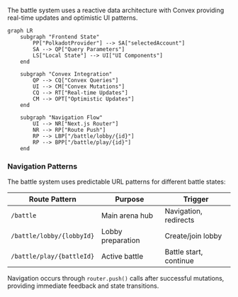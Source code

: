 The battle system uses a reactive data architecture with Convex providing real-time updates and optimistic UI patterns.

```mermaid
graph LR
    subgraph "Frontend State"
        PP["PolkadotProvider"] --> SA["selectedAccount"]
        SA --> QP["Query Parameters"]
        LS["Local State"] --> UI["UI Components"]
    end
    
    subgraph "Convex Integration"
        QP --> CQ["Convex Queries"]
        UI --> CM["Convex Mutations"]
        CQ --> RT["Real-time Updates"]
        CM --> OPT["Optimistic Updates"]
    end
    
    subgraph "Navigation Flow"
        UI --> NR["Next.js Router"]
        NR --> RP["Route Push"]
        RP --> LBP["/battle/lobby/{id}"]
        RP --> BPP["/battle/play/{id}"]
    end
```

### Navigation Patterns

The battle system uses predictable URL patterns for different battle states:

| Route Pattern | Purpose | Trigger |
|---------------|---------|---------|
| `/battle` | Main arena hub | Navigation, redirects |
| `/battle/lobby/{lobbyId}` | Lobby preparation | Create/join lobby |
| `/battle/play/{battleId}` | Active battle | Battle start, continue |

Navigation occurs through `router.push()` calls after successful mutations, providing immediate feedback and state transitions.
